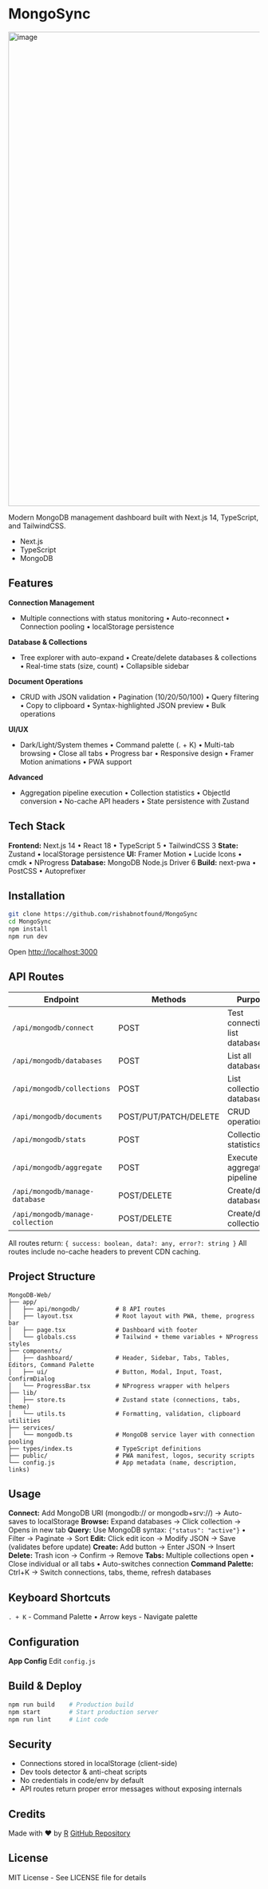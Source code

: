 # MongoSync

<img width="1919" height="951" alt="image" src="https://github.com/user-attachments/assets/8beff637-d7bc-4af4-8c76-2e9a5c27c315" />

Modern MongoDB management dashboard built with Next.js 14, TypeScript, and TailwindCSS.

- Next.js
- TypeScript
- MongoDB

## Features

**Connection Management**
- Multiple connections with status monitoring • Auto-reconnect • Connection pooling • localStorage persistence

**Database & Collections**
- Tree explorer with auto-expand • Create/delete databases & collections • Real-time stats (size, count) • Collapsible sidebar

**Document Operations**
- CRUD with JSON validation • Pagination (10/20/50/100) • Query filtering • Copy to clipboard • Syntax-highlighted JSON preview • Bulk operations

**UI/UX**
- Dark/Light/System themes • Command palette (. + K) • Multi-tab browsing • Close all tabs • Progress bar • Responsive design • Framer Motion animations • PWA support

**Advanced**
- Aggregation pipeline execution • Collection statistics • ObjectId conversion • No-cache API headers • State persistence with Zustand

## Tech Stack

**Frontend:** Next.js 14 • React 18 • TypeScript 5 • TailwindCSS 3
**State:** Zustand • localStorage persistence
**UI:** Framer Motion • Lucide Icons • cmdk • NProgress
**Database:** MongoDB Node.js Driver 6
**Build:** next-pwa • PostCSS • Autoprefixer

## Installation

```bash
git clone https://github.com/rishabnotfound/MongoSync
cd MongoSync
npm install
npm run dev
```

Open [http://localhost:3000](http://localhost:3000)

## API Routes

| Endpoint | Methods | Purpose |
|----------|---------|---------|
| `/api/mongodb/connect` | POST | Test connection & list databases |
| `/api/mongodb/databases` | POST | List all databases |
| `/api/mongodb/collections` | POST | List collections in database |
| `/api/mongodb/documents` | POST/PUT/PATCH/DELETE | CRUD operations |
| `/api/mongodb/stats` | POST | Collection statistics |
| `/api/mongodb/aggregate` | POST | Execute aggregation pipeline |
| `/api/mongodb/manage-database` | POST/DELETE | Create/delete database |
| `/api/mongodb/manage-collection` | POST/DELETE | Create/delete collection |

All routes return: `{ success: boolean, data?: any, error?: string }`
All routes include no-cache headers to prevent CDN caching.

## Project Structure

```
MongoDB-Web/
├── app/
│   ├── api/mongodb/          # 8 API routes
│   ├── layout.tsx            # Root layout with PWA, theme, progress bar
│   ├── page.tsx              # Dashboard with footer
│   └── globals.css           # Tailwind + theme variables + NProgress styles
├── components/
│   ├── dashboard/            # Header, Sidebar, Tabs, Tables, Editors, Command Palette
│   ├── ui/                   # Button, Modal, Input, Toast, ConfirmDialog
│   └── ProgressBar.tsx       # NProgress wrapper with helpers
├── lib/
│   ├── store.ts              # Zustand state (connections, tabs, theme)
│   └── utils.ts              # Formatting, validation, clipboard utilities
├── services/
│   └── mongodb.ts            # MongoDB service layer with connection pooling
├── types/index.ts            # TypeScript definitions
├── public/                   # PWA manifest, logos, security scripts
└── config.js                 # App metadata (name, description, links)
```

## Usage

**Connect:** Add MongoDB URI (mongodb:// or mongodb+srv://) → Auto-saves to localStorage
**Browse:** Expand databases → Click collection → Opens in new tab
**Query:** Use MongoDB syntax: `{"status": "active"}` • Filter → Paginate → Sort
**Edit:** Click edit icon → Modify JSON → Save (validates before update)
**Create:** Add button → Enter JSON → Insert
**Delete:** Trash icon → Confirm → Remove
**Tabs:** Multiple collections open • Close individual or all tabs • Auto-switches connection
**Command Palette:** Ctrl+K → Switch connections, tabs, theme, refresh databases

## Keyboard Shortcuts

`. + K` - Command Palette • Arrow keys - Navigate palette

## Configuration

**App Config** Edit `config.js`

## Build & Deploy

```bash
npm run build    # Production build
npm start        # Start production server
npm run lint     # Lint code
```

## Security

- Connections stored in localStorage (client-side)
- Dev tools detector & anti-cheat scripts
- No credentials in code/env by default
- API routes return proper error messages without exposing internals

## Credits

Made with ❤️ by [R](https://github.com/rishabnotfound)
[GitHub Repository](https://github.com/rishabnotfound/MongoSync)

## License

MIT License - See LICENSE file for details
